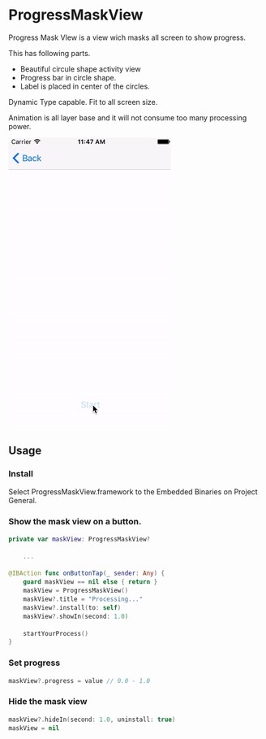 #  ProgressMaskView

Progress Mask VIew is a view wich masks all screen to show progress.

This has following parts.
 - Beautiful circule shape activity view
 - Progress bar in circle shape.
 - Label is placed in center of the circles.

Dynamic Type capable.
Fit to all screen size.

Animation is all layer base and it will not consume too many processing power.

![Screen shot](./10fps.gif)

## Usage


### Install
Select ProgressMaskView.framework to the Embedded Binaries on Project General.


### Show the mask view on a button.

```Swift
private var maskView: ProgressMaskView?
    
    ...

@IBAction func onButtonTap(_ sender: Any) {
    guard maskView == nil else { return }
    maskView = ProgressMaskView()
    maskView?.title = "Processing..."
    maskView?.install(to: self)
    maskView?.showIn(second: 1.0)
        
    startYourProcess()
}
```

### Set progress

```Swift
maskView?.progress = value // 0.0 - 1.0
```

### Hide the mask view

```Swift
maskView?.hideIn(second: 1.0, uninstall: true)
maskView = nil
```




